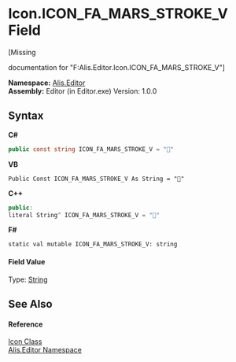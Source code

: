 # Icon.ICON_FA_MARS_STROKE_V Field
 

\[Missing <summary> documentation for "F:Alis.Editor.Icon.ICON_FA_MARS_STROKE_V"\]

**Namespace:**&nbsp;<a href="b150ade4-39de-a232-5f06-d3cdc1b2c538">Alis.Editor</a><br />**Assembly:**&nbsp;Editor (in Editor.exe) Version: 1.0.0

## Syntax

**C#**<br />
``` C#
public const string ICON_FA_MARS_STROKE_V = ""
```

**VB**<br />
``` VB
Public Const ICON_FA_MARS_STROKE_V As String = ""
```

**C++**<br />
``` C++
public:
literal String^ ICON_FA_MARS_STROKE_V = ""
```

**F#**<br />
``` F#
static val mutable ICON_FA_MARS_STROKE_V: string
```


#### Field Value
Type: <a href="https://docs.microsoft.com/dotnet/api/system.string" target="_blank">String</a>

## See Also


#### Reference
<a href="cc0f883c-67f8-f772-c6d7-a60b129f22a7">Icon Class</a><br /><a href="b150ade4-39de-a232-5f06-d3cdc1b2c538">Alis.Editor Namespace</a><br />